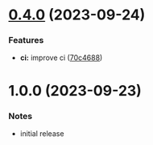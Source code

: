 # [0.4.0](https://github.com/iOSonntag/obsidian-plugin-treefocus/compare/v0.3.4...v0.4.0) (2023-09-24)


### Features

* **ci:** improve ci ([70c4688](https://github.com/iOSonntag/obsidian-plugin-treefocus/commit/70c4688bbd18b9f6296739a8925eb93d39aee351))

# 1.0.0 (2023-09-23)

### Notes

* initial release
